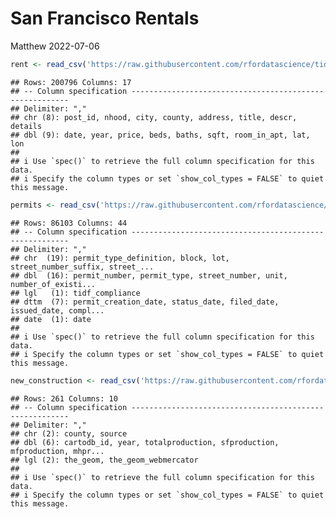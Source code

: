 San Francisco Rentals
================
Matthew
2022-07-06

``` r
rent <- read_csv('https://raw.githubusercontent.com/rfordatascience/tidytuesday/master/data/2022/2022-07-05/rent.csv')
```

    ## Rows: 200796 Columns: 17
    ## -- Column specification --------------------------------------------------------
    ## Delimiter: ","
    ## chr (8): post_id, nhood, city, county, address, title, descr, details
    ## dbl (9): date, year, price, beds, baths, sqft, room_in_apt, lat, lon
    ## 
    ## i Use `spec()` to retrieve the full column specification for this data.
    ## i Specify the column types or set `show_col_types = FALSE` to quiet this message.

``` r
permits <- read_csv('https://raw.githubusercontent.com/rfordatascience/tidytuesday/master/data/2022/2022-07-05/sf_permits.csv')
```

    ## Rows: 86103 Columns: 44
    ## -- Column specification --------------------------------------------------------
    ## Delimiter: ","
    ## chr  (19): permit_type_definition, block, lot, street_number_suffix, street_...
    ## dbl  (16): permit_number, permit_type, street_number, unit, number_of_existi...
    ## lgl   (1): tidf_compliance
    ## dttm  (7): permit_creation_date, status_date, filed_date, issued_date, compl...
    ## date  (1): date
    ## 
    ## i Use `spec()` to retrieve the full column specification for this data.
    ## i Specify the column types or set `show_col_types = FALSE` to quiet this message.

``` r
new_construction <- read_csv('https://raw.githubusercontent.com/rfordatascience/tidytuesday/master/data/2022/2022-07-05/new_construction.csv')
```

    ## Rows: 261 Columns: 10
    ## -- Column specification --------------------------------------------------------
    ## Delimiter: ","
    ## chr (2): county, source
    ## dbl (6): cartodb_id, year, totalproduction, sfproduction, mfproduction, mhpr...
    ## lgl (2): the_geom, the_geom_webmercator
    ## 
    ## i Use `spec()` to retrieve the full column specification for this data.
    ## i Specify the column types or set `show_col_types = FALSE` to quiet this message.
